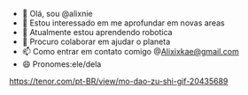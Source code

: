 - 👋 Olá, sou @alixnie
- 👀 Estou interessado em me aprofundar em novas areas
- 🌱 Atualmente estou aprendendo robotica
- 💞️ Procuro colaborar em ajudar o planeta
- 📫 Como entrar em contato comigo @Alixixkae@gmail.com
- 😄 Pronomes:ele/dela

<!---
alixnie/alixnie is a ✨ special ✨ repository because its `README.md` (this file) appears on your GitHub profile.
You can click the Preview link to take a look at your changes.
--->


https://tenor.com/pt-BR/view/mo-dao-zu-shi-gif-20435689 
